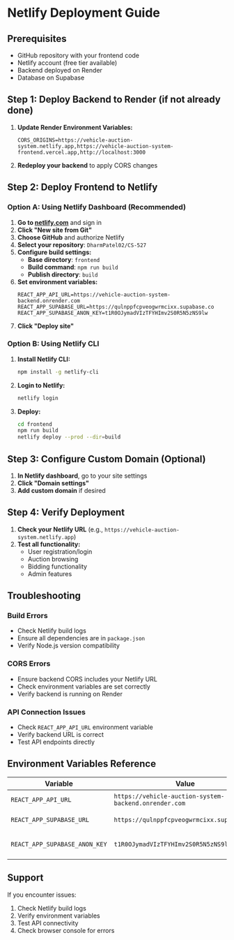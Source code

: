 # Netlify Deployment Guide

## Prerequisites

- GitHub repository with your frontend code
- Netlify account (free tier available)
- Backend deployed on Render
- Database on Supabase

## Step 1: Deploy Backend to Render (if not already done)

1. **Update Render Environment Variables:**

   ```
   CORS_ORIGINS=https://vehicle-auction-system.netlify.app,https://vehicle-auction-system-frontend.vercel.app,http://localhost:3000
   ```

2. **Redeploy your backend** to apply CORS changes

## Step 2: Deploy Frontend to Netlify

### Option A: Using Netlify Dashboard (Recommended)

1. **Go to [netlify.com](https://netlify.com)** and sign in
2. **Click "New site from Git"**
3. **Choose GitHub** and authorize Netlify
4. **Select your repository**: `DharmPatel02/CS-527`
5. **Configure build settings:**
   - **Base directory**: `frontend`
   - **Build command**: `npm run build`
   - **Publish directory**: `build`
6. **Set environment variables:**
   ```
   REACT_APP_API_URL=https://vehicle-auction-system-backend.onrender.com
   REACT_APP_SUPABASE_URL=https://qulnppfcpveogwrmcixx.supabase.co
   REACT_APP_SUPABASE_ANON_KEY=t1R0OJymadVIzTFYHImv2S0R5N5zNS9lw
   ```
7. **Click "Deploy site"**

### Option B: Using Netlify CLI

1. **Install Netlify CLI:**

   ```bash
   npm install -g netlify-cli
   ```

2. **Login to Netlify:**

   ```bash
   netlify login
   ```

3. **Deploy:**
   ```bash
   cd frontend
   npm run build
   netlify deploy --prod --dir=build
   ```

## Step 3: Configure Custom Domain (Optional)

1. **In Netlify dashboard**, go to your site settings
2. **Click "Domain settings"**
3. **Add custom domain** if desired

## Step 4: Verify Deployment

1. **Check your Netlify URL** (e.g., `https://vehicle-auction-system.netlify.app`)
2. **Test all functionality:**
   - User registration/login
   - Auction browsing
   - Bidding functionality
   - Admin features

## Troubleshooting

### Build Errors

- Check Netlify build logs
- Ensure all dependencies are in `package.json`
- Verify Node.js version compatibility

### CORS Errors

- Ensure backend CORS includes your Netlify URL
- Check environment variables are set correctly
- Verify backend is running on Render

### API Connection Issues

- Check `REACT_APP_API_URL` environment variable
- Verify backend URL is correct
- Test API endpoints directly

## Environment Variables Reference

| Variable                      | Value                                                 | Description            |
| ----------------------------- | ----------------------------------------------------- | ---------------------- |
| `REACT_APP_API_URL`           | `https://vehicle-auction-system-backend.onrender.com` | Backend API URL        |
| `REACT_APP_SUPABASE_URL`      | `https://qulnppfcpveogwrmcixx.supabase.co`            | Supabase project URL   |
| `REACT_APP_SUPABASE_ANON_KEY` | `t1R0OJymadVIzTFYHImv2S0R5N5zNS9lw`                   | Supabase anonymous key |

## Support

If you encounter issues:

1. Check Netlify build logs
2. Verify environment variables
3. Test API connectivity
4. Check browser console for errors
